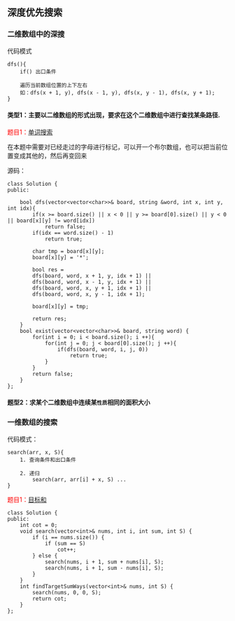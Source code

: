 ## 深度优先搜索

### 二维数组中的深搜

代码模式
```
dfs(){
    if() 出口条件

    遍历当前数组位置的上下左右
    如：dfs(x + 1, y), dfs(x - 1, y), dfs(x, y - 1), dfs(x, y + 1);
}
```

#### 类型1：主要以二维数组的形式出现，要求在这个二维数组中进行查找某条路径.

<font color = red>题目1：</font>[单词搜索](https://leetcode-cn.com/problems/word-search/)

在本题中需要对已经走过的字母进行标记，可以开一个布尔数组，也可以把当前位置变成其他的，然后再变回来

源码：
```
class Solution {
public:

    bool dfs(vector<vector<char>>& board, string &word, int x, int y, int idx){
        if(x >= board.size() || x < 0 || y >= board[0].size() || y < 0 || board[x][y] != word[idx])
            return false;
        if(idx == word.size() - 1)
            return true;
        
        char tmp = board[x][y];
        board[x][y] = '*';
        
        bool res = 
        dfs(board, word, x + 1, y, idx + 1) ||
        dfs(board, word, x - 1, y, idx + 1) ||
        dfs(board, word, x, y + 1, idx + 1) ||
        dfs(board, word, x, y - 1, idx + 1);

        board[x][y] = tmp;  

        return res;
    }
    bool exist(vector<vector<char>>& board, string word) {
        for(int i = 0; i < board.size(); i ++){
            for(int j = 0; j < board[0].size(); j ++){
                if(dfs(board, word, i, j, 0))
                    return true;
            }
        }
        return false;
    }
};
```

#### 题型2：求某个二维数组中连续某`性质`相同的面积大小





### 一维数组的搜索

代码模式：
```
search(arr, x, S){
    1. 查询条件和出口条件

    2. 递归
        search(arr, arr[i] + x, S) ...
}
```


<font color=red>题目1：</font>[目标和](https://leetcode-cn.com/problems/target-sum/)

```
class Solution {
public:
    int cot = 0;
    void search(vector<int>& nums, int i, int sum, int S) {
        if (i == nums.size()) {
            if (sum == S)
                cot++;
        } else {
            search(nums, i + 1, sum + nums[i], S);
            search(nums, i + 1, sum - nums[i], S);
        }
    }
    int findTargetSumWays(vector<int>& nums, int S) {
        search(nums, 0, 0, S);
        return cot;
    }
};
```

